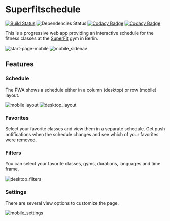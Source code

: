 # Superfitschedule

[![Build Status](https://travis-ci.org/kiwikern/Superfit-Schedule.svg?branch=master)](https://travis-ci.org/kiwikern/Superfit-Schedule)
![Dependencies Status](https://david-dm.org/kiwikern/Superfit-Schedule.svg)
[![Codacy Badge](https://api.codacy.com/project/badge/Grade/74f37293534a4887bee32925749f7758)](https://www.codacy.com/app/kiwikern/Superfit-Schedule?utm_source=github.com&amp;utm_medium=referral&amp;utm_content=kiwikern/Superfit-Schedule&amp;utm_campaign=Badge_Grade)
[![Codacy Badge](https://api.codacy.com/project/badge/Coverage/74f37293534a4887bee32925749f7758)](https://www.codacy.com/app/kiwikern/Superfit-Schedule?utm_source=github.com&utm_medium=referral&utm_content=kiwikern/Superfit-Schedule&utm_campaign=Badge_Coverage)

This is a progressive web app providing an interactive schedule for the fitness classes at the [SuperFit](http://www.mysuperfit.com) gym in Berlin.

![start-page-mobile](https://cloud.githubusercontent.com/assets/2671139/26037491/f6a375bc-38f3-11e7-914d-a50f832bb50f.png) ![mobile_sidenav](https://cloud.githubusercontent.com/assets/2671139/26029647/b18b740c-383a-11e7-962b-cc172be4f14d.png)

## Features

### Schedule

The PWA shows a schedule either in a column (desktop) or row (mobile) layout.

![mobile layout](https://cloud.githubusercontent.com/assets/2671139/26029643/9386f238-383a-11e7-97cf-5314e2a4118d.png)
![desktop_layout](https://cloud.githubusercontent.com/assets/2671139/26029656/ed7598d0-383a-11e7-9c46-004163f29585.png)

### Favorites

Select your favorite classes and view them in a separate schedule.
Get push notifications when the schedule changes and see which of your favorites were removed.

### Filters
You can select your favorite classes, gyms, durations, languages and time frame. 

![desktop_filters](https://cloud.githubusercontent.com/assets/2671139/26029671/90b0fa26-383b-11e7-8c3b-1f9f5ba347c9.png)

### Settings
There are several view options to customize the page.

![mobile_settings](https://cloud.githubusercontent.com/assets/2671139/26029690/26e4d346-383c-11e7-9f41-2903fd3057dd.png)


